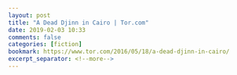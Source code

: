 ```yaml
---
layout: post
title: "A Dead Djinn in Cairo | Tor.com"
date: 2019-02-03 10:33
comments: false
categories: [fiction]
bookmark: https://www.tor.com/2016/05/18/a-dead-djinn-in-cairo/
excerpt_separator: <!--more-->
---
```

<!--more-->
